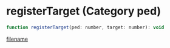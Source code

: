 # registerTarget (Category ped)

```js
function registerTarget(ped: number, target: number): void
```

[filename](registerTarget_m.md ':include')